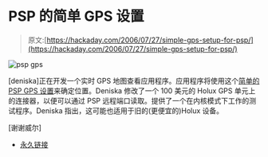 # PSP 的简单 GPS 设置

> 原文:[https://hackaday.com/2006/07/27/simple-gps-setup-for-psp/](https://hackaday.com/2006/07/27/simple-gps-setup-for-psp/)

![psp gps](../Images/c4a650c14437e2c64db559b262c1faca.png)

[deniska]正在开发一个实时 GPS 地图查看应用程序。应用程序将使用这个[简单的 PSP GPS 设置](http://www.dcemu.co.uk/vbulletin/showthread.php?t=30035)来确定位置。Deniska 修改了一个 100 美元的 Holux GPS 单元上的连接器，以便可以通过 PSP 远程端口读取。提供了一个在内核模式下工作的测试程序。Deniska 指出，这可能也适用于旧的(更便宜的)Holux 设备。

[谢谢威尔]

*   [永久链接](http://www.dcemu.co.uk/vbulletin/showthread.php?t=30035)